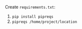 Create ```requirements.txt```: 

1. ```pip install pipreqs```
2. ```pipreqs /home/project/location```